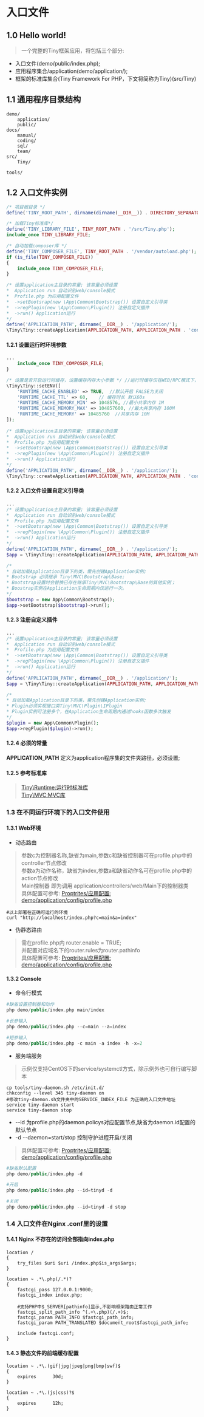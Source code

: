 入口文件
====

1.0 Hello world!
----

> 一个完整的Tiny框架应用，将包括三个部分:   
* 入口文件(demo/public/index.php);   
* 应用程序集合/application(demo/application/);   
* 框架的标准库集合(Tiny Framework For PHP，下文将简称为Tiny)(src/Tiny)    


1.1 通用程序目录结构
----

```
demo/   
    application/
    public/ 
docs/
    manual/
    coding/
    sql/
    team/
src/
    Tiny/
    
tools/
```

1.2 入口文件实例
----
```php
/* 项目根目录 */
define('TINY_ROOT_PATH', dirname(dirname(__DIR__)) . DIRECTORY_SEPARATOR);

/* 加载Tiny标准库*/
define('TINY_LIBRARY_FILE', TINY_ROOT_PATH . '/src/Tiny.php');
include_once TINY_LIBRARY_FILE;

/* 自动加载composer库 */
define('TINY_COMPOSER_FILE', TINY_ROOT_PATH . '/vendor/autoload.php');
if (is_file(TINY_COMPOSER_FILE)) 
{
    include_once TINY_COMPOSER_FILE;
}

/* 设置application主目录的常量; 该常量必须设置 
*  Application run 自动识别web/console模式
*  Profile.php 为应用配置文件
*  ->setBootsrap(new \App\Common\Bootstrap()) 设置自定义引导类
*  ->regPlugin(new \App\Common\Plugin()) 注册自定义插件
*  ->run() Application运行
*/
define('APPLICATION_PATH', dirname(__DIR__) . '/application/');
\Tiny\Tiny::createApplication(APPLICATION_PATH, APPLICATION_PATH . 'config/profile.php')->run();
```

#### 1.2.1 设置运行时环境参数  
```php
...
    include_once TINY_COMPOSER_FILE;
}

/* 设置是否开启运行时缓存，设置缓存内存大小参数 */ //运行时缓存仅在WEB/RPC模式下，Linux生产环境，安装了shmop内存扩展时生效
\Tiny\Tiny::setENV([  
    'RUNTIME_CACHE_ENABLED' => TRUE,  //默认开启 FALSE为关闭
    'RUNTIME_CACHE_TTL' => 60,    // 缓存时长 默认60s
    'RUNTIME_CACHE_MEMORY_MIN' => 1048576, //最小共享内存 1M
    'RUNTIME_CACHE_MEMORY_MAX' => 104857600, //最大共享内存 100M
    'RUNTIME_CACHE_MEMORY' => 10485760  //共享内存 10M
]);
 
/* 设置application主目录的常量; 该常量必须设置 
*  Application run 自动识别web/console模式
*  Profile.php 为应用配置文件
*  ->setBootsrap(new \App\Common\Bootstrap()) 设置自定义引导类
*  ->regPlugin(new \App\Common\Plugin()) 注册自定义插件
*  ->run() Application运行
*/
define('APPLICATION_PATH', dirname(__DIR__) . '/application/');
\Tiny\Tiny::createApplication(APPLICATION_PATH, APPLICATION_PATH . 'config/profile.php')->run();
```
#### 1.2.2 入口文件设置自定义引导类  
```php
...
/* 设置application主目录的常量; 该常量必须设置 
*  Application run 自动识别web/console模式
*  Profile.php 为应用配置文件
*  ->setBootsrap(new \App\Common\Bootstrap()) 设置自定义引导类
*  ->regPlugin(new \App\Common\Plugin()) 注册自定义插件
*  ->run() Application运行
*/
define('APPLICATION_PATH', dirname(__DIR__) . '/application/');
$app = \Tiny\Tiny::createApplication(APPLICATION_PATH, APPLICATION_PATH . 'config/profile.php');

/* 
* 自动加载Application目录下的类，需先创建Application实例;
* Bootstrap 必须继承 Tiny\MVC\Bootstrap\Base;
* Bootstrap设置时会替换已存在继承Tiny\MVC\Bootstrap\Base的其他实例；
* Boostrap实例在Application生命周期内仅运行一次。
*/
$bootstrap = new App\Common\Bootstrap(); 
$app->setBootstrap($bootstrap)->run();
```
#### 1.2.3 注册自定义插件
```php
...
/* 设置application主目录的常量; 该常量必须设置 
*  Application run 自动识别web/console模式
*  Profile.php 为应用配置文件
*  ->setBootsrap(new \App\Common\Bootstrap()) 设置自定义引导类
*  ->regPlugin(new \App\Common\Plugin()) 注册自定义插件
*  ->run() Application运行
*/
define('APPLICATION_PATH', dirname(__DIR__) . '/application/');
$app = \Tiny\Tiny::createApplication(APPLICATION_PATH, APPLICATION_PATH . 'config/profile.php');

/* 
* 自动加载Application目录下的类，需先创建Application实例;
* Plugin必须实现接口类Tiny\MVC\Plugin\IPlugin
* Plugin实例可注册多个，在Application生命周期内通过hooks函数多次触发
*/
$plugin = new App\Common\Plugin(); 
$app->regPlugin($plugin)->run();
```

#### 1.2.4 必须的常量
<b>APPLICATION_PATH</b> 定义为application程序集的文件夹路径，必须设置;

#### 1.2.5 参考标准库
> [Tiny\Runtime:运行时标准库](https://github.com/opensaasnet/tinyphp/blob/master/docs/manual/lib/runtime.md)  
> [Tiny\MVC:MVC库](https://github.com/opensaasnet/tinyphp/blob/master/docs/manual/lib/mvc.md)  


### 1.3 在不同运行环境下的入口文件使用

#### 1.3.1 Web环境
* 动态路由  
> 参数c为控制器名称,缺省为main,参数c和缺省控制器可在profile.php中的controller节点修改   
> 参数a为动作名称，缺省为index,参数a和缺省动作名可在profile.php中的action节点修改   
> Main控制器 即为调用 application/controllers/web/Main下的控制器类   
> 具体配置可参考: [Proptrites/应用配置:  demo/application/config/profile.php](https://github.com/opensaasnet/tinyphp/blob/master/docs/manual/profile-003.md)   
```shell
#以上部署在正确可运行的环境
curl "http://localhost/index.php?c=main&a=index"
```

* 伪静态路由   
> 需在profile.php内 router.enable  = TRUE;   
> 并配置对应域名下的router.rules为router.pathinfo   
> 具体配置可参考: [Proptrites/应用配置:  demo/application/config/profile.php](https://github.com/opensaasnet/tinyphp/blob/master/docs/manual/profile-003.md)    



#### 1.3.2 Console
* 命令行模式
```php
#缺省设置控制器和动作
php demo/public/index.php main/index

#长参输入
php demo/public/index.php --c=main --a=index

#短参输入 
php demo/public/index.php -c main -a index -h -x=2
```


* 服务端服务  
> 示例仅支持CentOS下的service/systemctl方式，除示例外也可自行编写脚本
```shell
cp tools/tiny-daemon.sh /etc/init.d/
chkconfig --level 345 tiny-daemon on
#修改tiny-daemon.sh文件夹中的SERVICE_INDEX_FILE 为正确的入口文件地址
service tiny-daemon start
service tiny-daemon stop
````
* --id 为profile.php的daemon.policys对应配置节点,缺省为daemon.id配置的默认节点 
* -d --daemon=start/stop 控制守护进程开启/关闭
> 具体配置可参考: [Proptrites/应用配置:  demo/application/config/profile.php](https://github.com/opensaasnet/tinyphp/blob/master/docs/manual/profile-003.md) 
```php
#缺省默认配置
php demo/public/index.php -d

#开启
php demo/public/index.php --id=tinyd -d

#关闭
php demo/public/index.php --id=tinyd -d stop

```
### 1.4 入口文件在Nginx .conf里的设置

#### 1.4.1 Nginx 不存在的访问全部指向index.php
```
location /
{
    try_files $uri $uri /index.php$is_args$args;
}

location ~ .*\.php(/.*)?
{
    fastcgi_pass 127.0.0.1:9000;
    fastcgi_index index.php;
    
    #支持PHP中$_SERVER[pathinfo]显示,不影响框架路由正常工作
    fastcgi_split_path_info ^(.+\.php)(/.+)$; 
    fastcgi_param PATH_INFO $fastcgi_path_info; 
    fastcgi_param PATH_TRANSLATED $document_root$fastcgi_path_info;    
    
    include fastcgi.conf;
}

```


#### 1.4.3 静态文件的前端缓存配置
```
location ~ .*\.(gif|jpg|jpeg|png|bmp|swf)$
{
    expires      30d;
}

location ~ .*\.(js|css)?$
{
    expires      12h;
}
```
